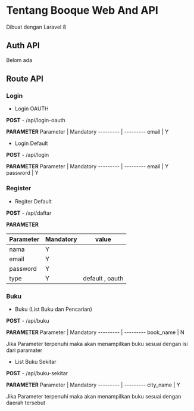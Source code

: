 # Tentang Booque Web And API
Dibuat dengan Laravel 8 

## Auth API
Belom ada

## Route API

### Login
- Login OAUTH

**POST** - /api/login-oauth

**PARAMETER**
Parameter | Mandatory
--------- | ---------
email | Y

- Login Default

**POST** - /api/login

**PARAMETER**
Parameter | Mandatory
--------- | ---------
email | Y
password | Y

### Register
- Regiter Default

**POST** - /api/daftar

**PARAMETER**

Parameter | Mandatory | value
--------- | --------- | -----
nama | Y |
email | Y |
password | Y |
type | Y | default , oauth

<!-- - Register OAUTH

**POST** - /api/daftar

**PARAMETER**
Parameter | Mandatory
--------- | ---------
nama | Y
email | Y -->

### Buku

- Buku (List Buku dan Pencarian)

**POST** - /api/buku

**PARAMETER**
Parameter | Mandatory
--------- | ---------
book_name | N

Jika Parameter terpenuhi maka akan menampilkan buku sesuai dengan isi dari paramater

- List Buku Sekitar

**POST** - /api/buku-sekitar

**PARAMETER**
Parameter | Mandatory
--------- | ---------
city_name | Y

Jika Parameter terpenuhi maka akan menampilkan buku sesuai dengan daerah tersebut
